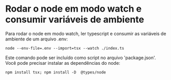 # Rodar o node em modo watch e consumir variáveis de ambiente

Para rodar o node em modo watch, ler typescript e consumir as variáveis de ambiente de um arquivo .env:

```
node --env-file=.env --import=tsx --watch ./index.ts
```

Este comando pode ser incluído como script no arquivo 'package.json'. Você pode precisar instalar as dependências do node:

```
npm install tsx; npm install -D  @types/node
```
